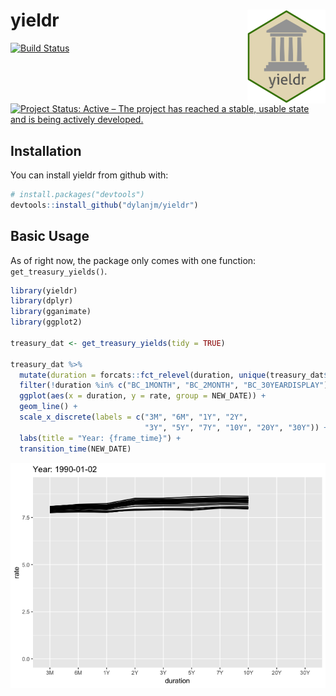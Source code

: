 
<!-- README.md is generated from README.Rmd. Please edit that file -->

# yieldr <img src="man/figures/hex_sticker.png" align="right" height="150" width="125"/>

[![Build
Status](https://travis-ci.com/dylanjm/yieldr.svg?branch=master)](https://travis-ci.com/dylanjm/yieldr)
<!-- ![Current CRAN Version](https://www.r-pkg.org/badges/version/bjscrapeR) -->
[![Project Status: Active – The project has reached a stable, usable
state and is being actively
developed.](http://www.repostatus.org/badges/latest/active.svg)](http://www.repostatus.org/#active)
<!-- ![Total Downloads](http://cranlogs.r-pkg.org/badges/grand-total/bjscrapeR) -->

## Installation

You can install yieldr from github with:

``` r
# install.packages("devtools")
devtools::install_github("dylanjm/yieldr")
```

## Basic Usage

As of right now, the package only comes with one function:
`get_treasury_yields()`.

``` r
library(yieldr)
library(dplyr)
library(gganimate)
library(ggplot2)

treasury_dat <- get_treasury_yields(tidy = TRUE)

treasury_dat %>% 
  mutate(duration = forcats::fct_relevel(duration, unique(treasury_dat$duration))) %>% 
  filter(!duration %in% c("BC_1MONTH", "BC_2MONTH", "BC_30YEARDISPLAY")) %>% 
  ggplot(aes(x = duration, y = rate, group = NEW_DATE)) + 
  geom_line() + 
  scale_x_discrete(labels = c("3M", "6M", "1Y", "2Y",
                              "3Y", "5Y", "7Y", "10Y", "20Y", "30Y")) + 
  labs(title = "Year: {frame_time}") +                             
  transition_time(NEW_DATE) 
```

<img src="README-example-1.gif" style="display: block; margin: auto;" />
